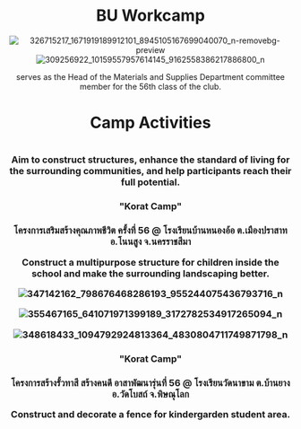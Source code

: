 <div align="center">
  <h1>BU Workcamp</h1>

  ![326715217_1671919189912101_8945105167699040070_n-removebg-preview](https://github.com/SuNnY54569/BU-workcamp/assets/87000150/3995ebb0-a07c-4a90-a6c1-80b69bf03812)
  ![309256922_10159557957614145_9162558386217886800_n](https://github.com/SuNnY54569/BU-workcamp/assets/87000150/b1639d60-2829-4001-a973-f5d4d2021c94)

  serves as the Head of the Materials and Supplies Department committee member for the 56th class of the club.

  <h1>Camp Activities<h1>
    
  <h3>Aim to construct structures, enhance the standard of living for the surrounding communities, and help participants reach their full potential.<h3>

  <h3>"Korat Camp"<h3>

  โครงการเสริมสร้างคุณภาพชีวิต ครั้งที่ 56 @ โรงเรียนบ้านหนองอ้อ ต.เมืองปราสาท อ.โนนสูง จ.นครราชสีมา

  Construct a multipurpose structure for children inside the school and make the surrounding landscaping better.

  ![347142162_798676468286193_955244075436793716_n](https://github.com/SuNnY54569/BU-workcamp/assets/87000150/cbe4de7d-5c70-4fe1-b2b6-4d67bd7f64cb)

  ![355467165_641071971399189_3172782534917265094_n](https://github.com/SuNnY54569/BU-workcamp/assets/87000150/f2ed0144-5641-475e-8f70-a4115a505165)
  
  ![348618433_1094792924813364_4830804711749871798_n](https://github.com/SuNnY54569/BU-workcamp/assets/87000150/44dce102-3bc5-4d98-8467-5a08b8773312)

  <h3>"Korat Camp"<h3>

  โครงการสร้างรั้วทาสี สร้างคนดี อาสาพัฒนารุ่นที่ 56 @ โรงเรียนวัดนาขาม ต.บ้านยาง อ.วัดโบสถ์ จ.พิษณุโลก 

  Construct and decorate a fence for kindergarden student area.



  

  
    
</div>
